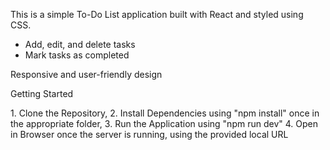 This is a simple To-Do List application built with React and styled using CSS.

- Add, edit, and delete tasks
- Mark tasks as completed

Responsive and user-friendly design

Getting Started

1️. Clone the Repository,
2. Install Dependencies using "npm install" once in the appropriate folder,
3. Run the Application using "npm run dev"
4. Open in Browser once the server is running, using the provided local URL
